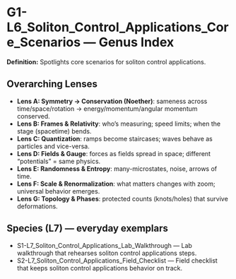 # G1-L6_Soliton_Control_Applications_Core_Scenarios — Genus Index
**Definition:** Spotlights core scenarios for soliton control applications.

## Overarching Lenses

- **Lens A: Symmetry -> Conservation (Noether)**: sameness across time/space/rotation → energy/momentum/angular momentum conserved.
- **Lens B: Frames & Relativity**: who’s measuring; speed limits; when the stage (spacetime) bends.
- **Lens C: Quantization**: ramps become staircases; waves behave as particles and vice-versa.
- **Lens D: Fields & Gauge**: forces as fields spread in space; different “potentials” = same physics.
- **Lens E: Randomness & Entropy**: many-microstates, noise, arrows of time.
- **Lens F: Scale & Renormalization**: what matters changes with zoom; universal behavior emerges.
- **Lens G: Topology & Phases**: protected counts (knots/holes) that survive deformations.

## Species (L7) — everyday exemplars

- S1-L7_Soliton_Control_Applications_Lab_Walkthrough — Lab walkthrough that rehearses soliton control applications steps.
- S2-L7_Soliton_Control_Applications_Field_Checklist — Field checklist that keeps soliton control applications behavior on track.
